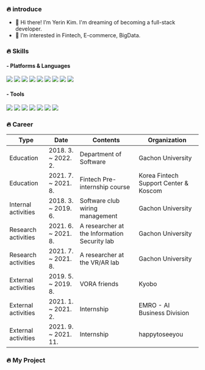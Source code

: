 ### 🔥 introduce
- 👋 Hi there! I’m Yerin Kim. I'm dreaming of becoming a full-stack developer.
- 👀 I’m interested in Fintech, E-commerce, BigData.

### 🔥 Skills
#### - Platforms & Languages
<img src="https://img.shields.io/badge/Android-3DDC84?style=flat-square&logo=Android&logoColor=white"/>  <img src="https://img.shields.io/badge/Spring-6DB33F?style=flat-square&logo=Spring&logoColor=white"/>  <img src="https://img.shields.io/badge/Amazon AWS-232F3E?style=flat-square&logo=Amazon AWS&logoColor=white"/>  <img src="https://img.shields.io/badge/C-A8B9CC?style=flat-square&logo=C&logoColor=white"/>  <img src="https://img.shields.io/badge/HTML5-E34F26?style=flat-square&logo=HTML5&logoColor=white"/>  <img src="https://img.shields.io/badge/JavaScript-F7DF1E?style=flat-square&logo=JavaScript&logoColor=white"/>  <img src="https://img.shields.io/badge/CSS-1572B6?style=flat-square&logo=CSS3&logoColor=white"/>  <img src="https://img.shields.io/badge/Java-007396?style=flat-square&logo=Java&logoColor=white"/>  <img src="https://img.shields.io/badge/Python-3776AB?style=flat-square&logo=Python&logoColor=white"/>

#### - Tools
<img src="https://img.shields.io/badge/Git-F05032?style=flat-square&logo=Git&logoColor=white"/>  <img src="https://img.shields.io/badge/MongoDB-47A248?style=flat-square&logo=MongoDB&logoColor=white"/>  <img src="https://img.shields.io/badge/MySQL-4479A1?style=flat-square&logo=MySQL&logoColor=white"/>  <img src="https://img.shields.io/badge/PyCharm-000000?style=flat-square&logo=PyCharm&logoColor=white"/> <img src="https://img.shields.io/badge/IntelliJ IDEA-000000?style=flat-square&logo=IntelliJ IDEA&logoColor=white"/>  <img src="https://img.shields.io/badge/Visual Studio-5C2D91?style=flat-square&logo=Visual Studio&logoColor=white"/>  <img src="https://img.shields.io/badge/Visual Studio Code-007ACC?style=flat-square&logo=Visual Studio Code&logoColor=white"/>

### 🔥 Career
| Type                | Date                | Contents                      | Organization                           |
|---------------------|---------------------|-------------------------------|----------------------------------------|
| Education           | 2018. 3. ~ 2022. 2. | Department of Software        | Gachon University                      |    
| Education           | 2021. 7. ~ 2021. 8. | Fintech Pre-internship course | Korea Fintech Support Center & Koscom  |
| Internal activities | 2018. 3. ~ 2019. 6. | Software club wiring management  | Gachon University  | 
| Research activities | 2021. 6. ~ 2021. 8. | A researcher at the Information Security lab  | Gachon University  |
| Research activities | 2021. 7. ~ 2021. 8. | A researcher at the VR/AR lab  | Gachon University  |
| External activities | 2019. 5. ~ 2019. 8. | VORA friends  | Kyobo |
| External activities | 2021. 1. ~ 2021. 2. | Internship  | EMRO - AI Business Division |
| External activities | 2021. 9. ~ 2021. 11. | Internship  | happytoseeyou |

### 🔥 My Project

